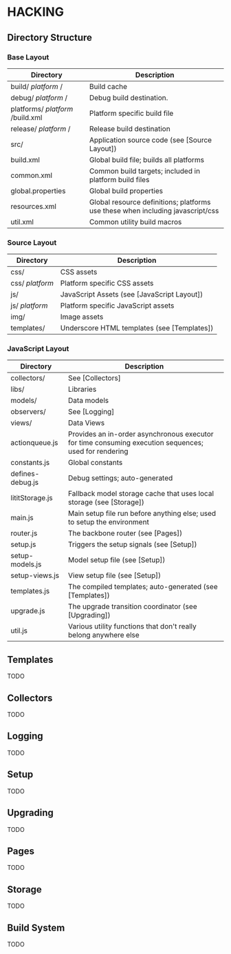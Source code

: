 # HACKING

## Directory Structure

### Base Layout

Directory                       | Description
--------------------------------|------------
build/ *platform* /               | Build cache
debug/ *platform* /               | Debug build destination.
platforms/ *platform* /build.xml  | Platform specific build file
release/ *platform* /             | Release build destination
src/                            | Application source code (see [Source Layout])
build.xml                       | Global build file; builds all platforms
common.xml                      | Common build targets; included in platform build files
global.properties               | Global build properties
resources.xml                   | Global resource definitions; platforms use these when including javascript/css
util.xml                        | Common utility build macros


### Source Layout

Directory               | Description
------------------------|------------
css/                    | CSS assets
css/ *platform*          | Platform specific CSS assets
js/                     | JavaScript Assets (see [JavaScript Layout])
js/ *platform*           | Platform specific JavaScript assets
img/                    | Image assets
templates/              | Underscore HTML templates (see [Templates])

### JavaScript Layout

Directory               | Description
------------------------|------------
collectors/             | See [Collectors]
libs/                   | Libraries
models/                 | Data models
observers/              | See [Logging]
views/                  | Data Views
actionqueue.js          | Provides an in-order asynchronous executor for time consuming execution sequences; used for rendering
constants.js            | Global constants
defines-debug.js        | Debug settings; auto-generated
lititStorage.js         | Fallback model storage cache that uses local storage (see [Storage])
main.js                 | Main setup file run before anything else; used to setup the environment
router.js               | The backbone router (see [Pages])
setup.js                | Triggers the setup signals (see [Setup])
setup-models.js         | Model setup file (see [Setup])
setup-views.js          | View setup file (see [Setup])
templates.js            | The compiled templates; auto-generated (see [Templates])
upgrade.js              | The upgrade transition coordinator (see [Upgrading])
util.js                 | Various utility functions that don't really belong anywhere else

## Templates

TODO

## Collectors

TODO

## Logging

TODO

## Setup

TODO

## Upgrading

TODO

## Pages

TODO

## Storage

TODO

## Build System

TODO

